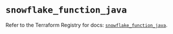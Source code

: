 # `snowflake_function_java`

Refer to the Terraform Registry for docs: [`snowflake_function_java`](https://registry.terraform.io/providers/snowflakedb/snowflake/2.4.0/docs/resources/function_java).
